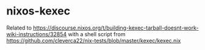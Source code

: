 # nixos-kexec
Related to https://discourse.nixos.org/t/building-kexec-tarball-doesnt-work-wiki-instructions/32854 with a shell script from https://github.com/cleverca22/nix-tests/blob/master/kexec/kexec.nix
